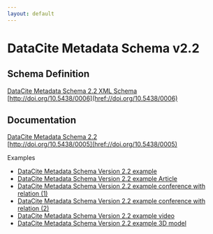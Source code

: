 ```yaml
---
layout: default
---
```


# DataCite Metadata Schema v2.2

## Schema Definition

[DataCite Metadata Schema 2.2 XML Schema](metadata.xsd)  
[http://doi.org/10.5438/0006](href://doi.org/10.5438/0006)

## Documentation

[DataCite Metadata Schema 2.2](doc/DataCite-MetadataKernel_v2.2.pdf)  
[http://doi.org/10.5438/0005](href://doi.org/10.5438/0005)

Examples

<ul>
  <li><a href="example/datacite-metadata-sample-v2.2.xml">DataCite Metadata Schema Version 2.2 example</a></li>
  <li><a href="example/datacite-metadata-sample-article-v2.2.xml">DataCite Metadata Schema Version 2.2 example Article</a></li>
  <li><a href="example/datacite-metadata-sample-conference-related1-v2.2.xml">DataCite Metadata Schema Version 2.2 example conference with relation (1)</a></li>
  <li><a href="example/datacite-metadata-sample-conference-related2-v2.2.xml">DataCite Metadata Schema Version 2.2 example conference with relation (2)</a></li>
  <li><a href="example/datacite-metadata-sample-video-v2.2.xml">DataCite Metadata Schema Version 2.2 example video</a></li>
  <li><a href="example/datacite-metadata-sample-3Dmodel-v2.2.xml">DataCite Metadata Schema Version 2.2 example 3D model</a></li>
</ul>
